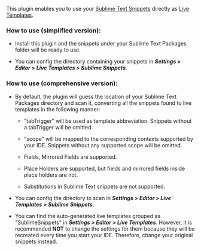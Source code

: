 This plugin enables you to use your [Sublime Text Snippets](http://docs.sublimetext.info/en/latest/extensibility/snippets.html) directly as [Live Templates](https://www.jetbrains.com/help/idea/live-templates.html).

### How to use (simplified version):
- Install this plugin and the snippets under your Sublime Text Packages folder will be ready to use.

- You can config the directory containing your snippets in **_Settings > Editor > Live Templates > Sublime Snippets_**.

### How to use (comprehensive version):
- By default, the plugin will guess the location of your Sublime Text Packages directory and scan it, converting all the snippets found to live templates in the following manner:

  - "tabTrigger" will be used as template abbreviation. Snippets without a tabTrigger will be omitted.

  - "scope" will be mapped to the corresponding contexts supported by your IDE. Snippets without any supported scope will be omitted.

  - Fields, Mirrored Fields are supported.

  - Place Holders are supported, but fields and mirrored fields inside place holders are not.

  - Substitutions in Sublime Text snippets are not supported.

- You can config the directory to scan in **_Settings > Editor > Live Templates > Sublime Snippets_**.

- You can find the auto-generated live templates grouped as "SublimeSnippets" in **_Settings > Editor > Live Templates_**. However, it is recommended **NOT** to change the settings for them because they will be recreated every time you start your IDE. Therefore, change your original snippets instead.
